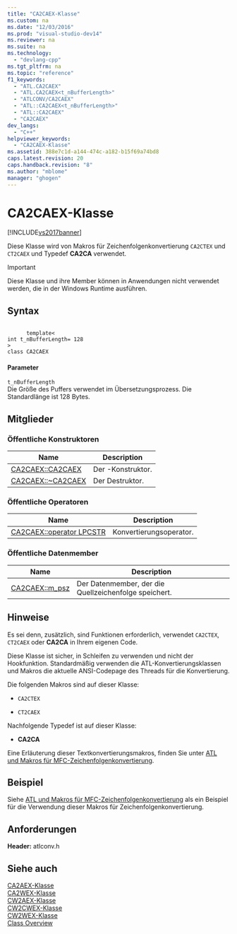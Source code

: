 ```yaml
---
title: "CA2CAEX-Klasse"
ms.custom: na
ms.date: "12/03/2016"
ms.prod: "visual-studio-dev14"
ms.reviewer: na
ms.suite: na
ms.technology: 
  - "devlang-cpp"
ms.tgt_pltfrm: na
ms.topic: "reference"
f1_keywords: 
  - "ATL.CA2CAEX"
  - "ATL.CA2CAEX<t_nBufferLength>"
  - "ATLCONV/CA2CAEX"
  - "ATL::CA2CAEX<t_nBufferLength>"
  - "ATL::CA2CAEX"
  - "CA2CAEX"
dev_langs: 
  - "C++"
helpviewer_keywords: 
  - "CA2CAEX-Klasse"
ms.assetid: 388e7c1d-a144-474c-a182-b15f69a74bd8
caps.latest.revision: 20
caps.handback.revision: "8"
ms.author: "mblome"
manager: "ghogen"
---
```

# CA2CAEX-Klasse
[!INCLUDE[vs2017banner](../../assembler/inline/includes/vs2017banner.md)]

Diese Klasse wird von Makros für Zeichenfolgenkonvertierung `CA2CTEX` und `CT2CAEX` und Typedef **CA2CA** verwendet.  
  
> [!IMPORTANT]
>  Diese Klasse und ihre Member können in Anwendungen nicht verwendet werden, die in der Windows Runtime ausführen.  
  
## Syntax  
  
```  
  
      template<  
int t_nBufferLength= 128  
>  
class CA2CAEX  
```  
  
#### Parameter  
 `t_nBufferLength`  
 Die Größe des Puffers verwendet im Übersetzungsprozess.  Die Standardlänge ist 128 Bytes.  
  
## Mitglieder  
  
### Öffentliche Konstruktoren  
  
|Name|Description|  
|----------|-----------------|  
|[CA2CAEX::CA2CAEX](../Topic/CA2CAEX::CA2CAEX.md)|Der \-Konstruktor.|  
|[CA2CAEX::~CA2CAEX](../Topic/CA2CAEX::~CA2CAEX.md)|Der Destruktor.|  
  
### Öffentliche Operatoren  
  
|Name|Description|  
|----------|-----------------|  
|[CA2CAEX::operator LPCSTR](../Topic/CA2CAEX::operator%20LPCSTR.md)|Konvertierungsoperator.|  
  
### Öffentliche Datenmember  
  
|Name|Description|  
|----------|-----------------|  
|[CA2CAEX::m\_psz](../Topic/CA2CAEX::m_psz.md)|Der Datenmember, der die Quellzeichenfolge speichert.|  
  
## Hinweise  
 Es sei denn, zusätzlich, sind Funktionen erforderlich, verwendet `CA2CTEX`, `CT2CAEX` oder **CA2CA** in Ihrem eigenen Code.  
  
 Diese Klasse ist sicher, in Schleifen zu verwenden und nicht der Hookfunktion.  Standardmäßig verwenden die ATL\-Konvertierungsklassen und Makros die aktuelle ANSI\-Codepage des Threads für die Konvertierung.  
  
 Die folgenden Makros sind auf dieser Klasse:  
  
-   `CA2CTEX`  
  
-   `CT2CAEX`  
  
 Nachfolgende Typedef ist auf dieser Klasse:  
  
-   **CA2CA**  
  
 Eine Erläuterung dieser Textkonvertierungsmakros, finden Sie unter [ATL und Makros für MFC\-Zeichenfolgenkonvertierung](../Topic/ATL%20and%20MFC%20String%20Conversion%20Macros.md).  
  
## Beispiel  
 Siehe [ATL und Makros für MFC\-Zeichenfolgenkonvertierung](../Topic/ATL%20and%20MFC%20String%20Conversion%20Macros.md) als ein Beispiel für die Verwendung dieser Makros für Zeichenfolgenkonvertierung.  
  
## Anforderungen  
 **Header:** atlconv.h  
  
## Siehe auch  
 [CA2AEX\-Klasse](../../atl/reference/ca2aex-class.md)   
 [CA2WEX\-Klasse](../../atl/reference/ca2wex-class.md)   
 [CW2AEX\-Klasse](../../atl/reference/cw2aex-class.md)   
 [CW2CWEX\-Klasse](../../atl/reference/cw2cwex-class.md)   
 [CW2WEX\-Klasse](../../atl/reference/cw2wex-class.md)   
 [Class Overview](../../atl/atl-class-overview.md)